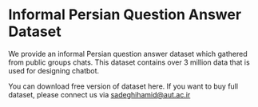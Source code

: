 # Informal Persian Question Answer Dataset

We provide an informal Persian  question answer dataset which gathered from public groups chats. This dataset contains over 3 million data that is used for designing chatbot.

You can download free version of dataset here. If you want to buy full dataset, please connect us via [sadeghihamid@aut.ac.ir](mailto:sadeghihamid@aut.ac.ir)
